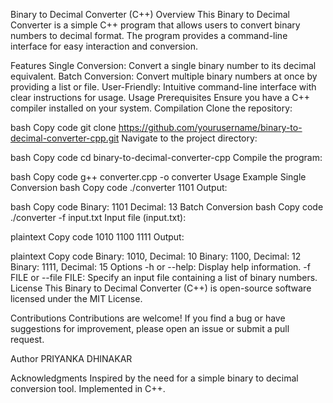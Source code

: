 Binary to Decimal Converter (C++)
Overview
This Binary to Decimal Converter is a simple C++ program that allows users to convert binary numbers to decimal format. The program provides a command-line interface for easy interaction and conversion.

Features
Single Conversion: Convert a single binary number to its decimal equivalent.
Batch Conversion: Convert multiple binary numbers at once by providing a list or file.
User-Friendly: Intuitive command-line interface with clear instructions for usage.
Usage
Prerequisites
Ensure you have a C++ compiler installed on your system.
Compilation
Clone the repository:

bash
Copy code
git clone https://github.com/yourusername/binary-to-decimal-converter-cpp.git
Navigate to the project directory:

bash
Copy code
cd binary-to-decimal-converter-cpp
Compile the program:

bash
Copy code
g++ converter.cpp -o converter
Usage Example
Single Conversion
bash
Copy code
./converter 1101
Output:

bash
Copy code
Binary: 1101
Decimal: 13
Batch Conversion
bash
Copy code
./converter -f input.txt
Input file (input.txt):

plaintext
Copy code
1010
1100
1111
Output:

plaintext
Copy code
Binary: 1010, Decimal: 10
Binary: 1100, Decimal: 12
Binary: 1111, Decimal: 15
Options
-h or --help: Display help information.
-f FILE or --file FILE: Specify an input file containing a list of binary numbers.
License
This Binary to Decimal Converter (C++) is open-source software licensed under the MIT License.

Contributions
Contributions are welcome! If you find a bug or have suggestions for improvement, please open an issue or submit a pull request.

Author
PRIYANKA DHINAKAR

Acknowledgments
Inspired by the need for a simple binary to decimal conversion tool.
Implemented in C++.
